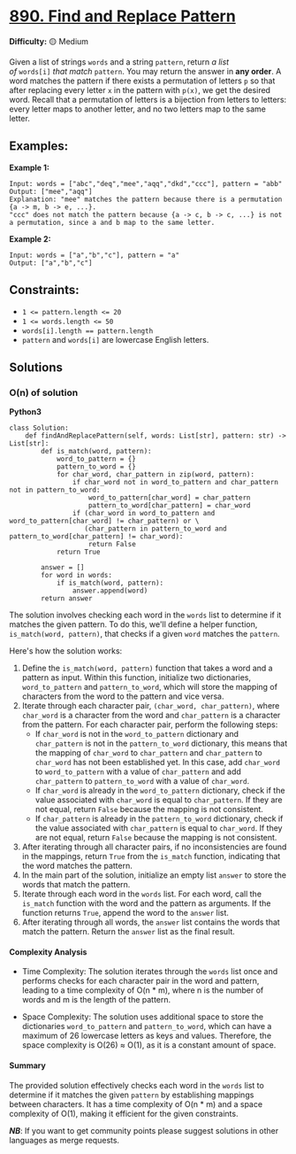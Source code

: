 # [890. Find and Replace Pattern](https://leetcode.com/problems/find-and-replace-pattern/)

**Difficulty:** :yellow_circle: Medium

Given a list of strings `words` and a string `pattern`, return *a list of* `words[i]` *that match* `pattern`. You may return the answer in **any order**.
A word matches the pattern if there exists a permutation of letters `p` so that after replacing every letter `x` in the pattern with `p(x)`, we get the desired word.
Recall that a permutation of letters is a bijection from letters to letters: every letter maps to another letter, and no two letters map to the same letter.

## Examples:

**Example 1:**

```
Input: words = ["abc","deq","mee","aqq","dkd","ccc"], pattern = "abb"
Output: ["mee","aqq"]
Explanation: "mee" matches the pattern because there is a permutation {a -> m, b -> e, ...}.
"ccc" does not match the pattern because {a -> c, b -> c, ...} is not a permutation, since a and b map to the same letter.
```

**Example 2:**

```
Input: words = ["a","b","c"], pattern = "a"
Output: ["a","b","c"]
```


## Constraints:

- `1 <= pattern.length <= 20`
- `1 <= words.length <= 50`
- `words[i].length == pattern.length`
- `pattern` and `words[i]` are lowercase English letters.


## Solutions

### O(n) of solution 

**Python3**

```python3
class Solution:
    def findAndReplacePattern(self, words: List[str], pattern: str) -> List[str]:
        def is_match(word, pattern):
            word_to_pattern = {}
            pattern_to_word = {}
            for char_word, char_pattern in zip(word, pattern):
                if char_word not in word_to_pattern and char_pattern not in pattern_to_word:
                    word_to_pattern[char_word] = char_pattern
                    pattern_to_word[char_pattern] = char_word
                if (char_word in word_to_pattern and word_to_pattern[char_word] != char_pattern) or \
                   (char_pattern in pattern_to_word and pattern_to_word[char_pattern] != char_word):
                    return False
            return True

        answer = []
        for word in words:
            if is_match(word, pattern):
                answer.append(word)
        return answer
```

The solution involves checking each word in the `words` list to determine if it matches the given pattern. To do this, we'll define a helper function, `is_match(word, pattern)`, that checks if a given `word` matches the `pattern`.

Here's how the solution works:

1. Define the `is_match(word, pattern)` function that takes a word and a pattern as input. Within this function, initialize two dictionaries, `word_to_pattern` and `pattern_to_word`, which will store the mapping of characters from the word to the pattern and vice versa.
2. Iterate through each character pair, `(char_word, char_pattern)`, where `char_word` is a character from the word and `char_pattern` is a character from the pattern. For each character pair, perform the following steps:
   - If `char_word` is not in the `word_to_pattern` dictionary and `char_pattern` is not in the `pattern_to_word` dictionary, this means that the mapping of `char_word` to `char_pattern` and `char_pattern` to `char_word` has not been established yet. In this case, add `char_word` to `word_to_pattern` with a value of `char_pattern` and add `char_pattern` to `pattern_to_word` with a value of `char_word`.
   - If `char_word` is already in the `word_to_pattern` dictionary, check if the value associated with `char_word` is equal to `char_pattern`. If they are not equal, return `False` because the mapping is not consistent.
   - If `char_pattern` is already in the `pattern_to_word` dictionary, check if the value associated with `char_pattern` is equal to `char_word`. If they are not equal, return `False` because the mapping is not consistent.
3. After iterating through all character pairs, if no inconsistencies are found in the mappings, return `True` from the `is_match` function, indicating that the word matches the pattern.
4. In the main part of the solution, initialize an empty list `answer` to store the words that match the pattern.
5. Iterate through each word in the `words` list. For each word, call the `is_match` function with the word and the pattern as arguments. If the function returns `True`, append the word to the `answer` list.
6. After iterating through all words, the `answer` list contains the words that match the pattern. Return the `answer` list as the final result.

#### Complexity Analysis

- Time Complexity: The solution iterates through the `words` list once and performs checks for each character pair in the word and pattern, leading to a time complexity of O(n * m), where n is the number of words and m is the length of the pattern.

- Space Complexity: The solution uses additional space to store the dictionaries `word_to_pattern` and `pattern_to_word`, which can have a maximum of 26 lowercase letters as keys and values. Therefore, the space complexity is O(26) ≈ O(1), as it is a constant amount of space.

#### Summary

The provided solution effectively checks each word in the `words` list to determine if it matches the given `pattern` by establishing mappings between characters. It has a time complexity of O(n * m) and a space complexity of O(1), making it efficient for the given constraints.

***NB***: If you want to get community points please suggest solutions in other languages as merge requests.
